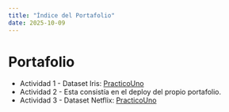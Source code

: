 ```yaml
---
title: "Índice del Portafolio"
date: 2025-10-09
---
```


# Portafolio

- Actividad 1 - Dataset Iris: [PracticoUno](../InfoActividades/PracticoUno.md)
- Actividad 2 - Esta consistía en el deploy del propio portafolio.
- Actividad 3 - Dataset Netflix: [PracticoUno](../InfoActividades/PracticoTres.md)
